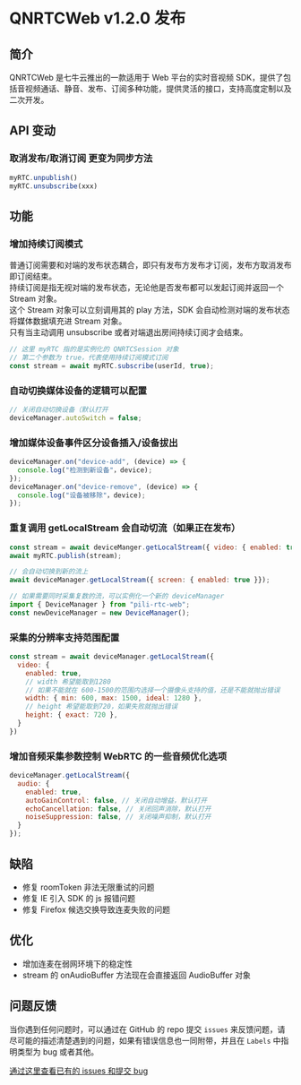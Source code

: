 # QNRTCWeb v1.2.0 发布

## 简介
QNRTCWeb 是七牛云推出的一款适用于 Web 平台的实时音视频 SDK，提供了包括音视频通话、静音、发布、订阅多种功能，提供灵活的接口，支持高度定制以及二次开发。

## API 变动

### 取消发布/取消订阅 更变为同步方法

```javascript
myRTC.unpublish()
myRTC.unsubscribe(xxx)
```

## 功能

### 增加持续订阅模式
普通订阅需要和对端的发布状态耦合，即只有发布方发布才订阅，发布方取消发布即订阅结束。    
持续订阅是指无视对端的发布状态，无论他是否发布都可以发起订阅并返回一个 Stream 对象。   
这个 Stream 对象可以立刻调用其的 play 方法，SDK 会自动检测对端的发布状态将媒体数据填充进 Stream 对象。  
只有当主动调用 unsubscribe 或者对端退出房间持续订阅才会结束。

```javascript
// 这里 myRTC 指的是实例化的 QNRTCSession 对象
// 第二个参数为 true，代表使用持续订阅模式订阅
const stream = await myRTC.subscribe(userId, true);
```

### 自动切换媒体设备的逻辑可以配置

```javascript
// 关闭自动切换设备（默认打开
deviceManager.autoSwitch = false;
```

### 增加媒体设备事件区分设备插入/设备拔出

```javascript
deviceManager.on("device-add", (device) => {
  console.log("检测到新设备"，device);
});
deviceManager.on("device-remove", (device) => {
  console.log("设备被移除"，device);
});
```

### 重复调用 getLocalStream 会自动切流（如果正在发布）

```javascript
const stream = await deviceManger.getLocalStream({ video: { enabled: true } });
await myRTC.publish(stream);

// 会自动切换到新的流上
await deviceManager.getLocalStream({ screen: { enabled: true }});

// 如果需要同时采集复数的流，可以实例化一个新的 deviceManager
import { DeviceManager } from "pili-rtc-web";
const newDeviceManager = new DeviceManager();
```

### 采集的分辨率支持范围配置

```javascript
const stream = await deviceManager.getLocalStream({
  video: {
    enabled: true,
    // width 希望能取到1280
    // 如果不能就在 600-1500的范围内选择一个摄像头支持的值，还是不能就抛出错误
    width: { min: 600, max: 1500, ideal: 1280 },
    // height 希望能取到720，如果失败就抛出错误
    height: { exact: 720 },
  }
})
```

### 增加音频采集参数控制 WebRTC 的一些音频优化选项

```javascript
deviceManager.getLocalStream({
  audio: {
    enabled: true,
    autoGainControl: false, // 关闭自动增益，默认打开
    echoCancellation: false, // 关闭回声消除，默认打开
    noiseSuppression: false, // 关闭噪声抑制，默认打开
  }
});
```

## 缺陷

* 修复 roomToken 非法无限重试的问题
* 修复 IE 引入 SDK 的 js 报错问题
* 修复 Firefox 候选交换导致连麦失败的问题


## 优化
* 增加连麦在弱网环境下的稳定性
* stream 的 onAudioBuffer 方法现在会直接返回 AudioBuffer 对象

## 问题反馈

当你遇到任何问题时，可以通过在 GitHub 的 repo 提交 `issues` 来反馈问题，请尽可能的描述清楚遇到的问题，如果有错误信息也一同附带，并且在 ```Labels``` 中指明类型为 bug 或者其他。

[通过这里查看已有的 issues 和提交 bug](https://github.com/pili-engineering/QNRTC-Web/issues)
